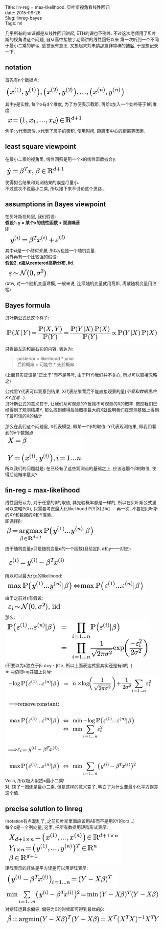 Title: lin-reg = max-likelihood: 贝叶斯视角看线性回归   
date: 2015-09-26   
Slug: linreg-bayes   
Tags: ml   
   
   
几乎所有的ml课都是从线性回归讲起, ETH的课也不例外. 不过这次老师用了贝叶斯的视角讲这个问题, 自从高中接触丁老师讲的线性回归以来 第一次听到一个不同于最小二乘的解读, 感觉很有意思. 又想起来刘未鹏那篇非常棒的[博客](http://mindhacks.cn/2008/09/21/the-magical-bayesian-method/), 于是想记录一下.    
   
notation   
--------   
首先有n个数据点:    
![](linreg-bayes/pasted_image001.png)   
其中y是实数, 每个x有d个维度, 为了方便表示截距, 再给x加入一个始终等于1的维度:    
![](linreg-bayes/pasted_image002.png)   
例子: y代表房价, x代表了房子的面积, 使用时间, 距离市中心的距离等因素.   
   
least square viewpoint   
----------------------   
在最小二乘的视角里, 线性回归是用一个x的线性函数拟合y:    
![](linreg-bayes/pasted_image003.png)   
使得拟合结果和观测结果的误差尽量小.    
不过这次不说最小二乘, 所以接下来不讨论这个思路...   
   
assumptions in Bayes viewpoint   
------------------------------   
在贝叶斯视角里, 我们假设:   
**假设1. y = 某个x的线性函数 + 观测噪音**   
即:    
![](linreg-bayes/pasted_image006.png)   
其中εi是一个*随机变量*, 所以y也是一个随机变量.    
另外再有一个比较强的假设:   
**假设2.  ε服从centered高斯分布, iid.**   
![](linreg-bayes/pasted_image007.png)   
(btw, 对一个随机变量建模, 一般来说, 连续随机变量就用高斯, 离散随机变量用泊松)   
   
Bayes formula   
-------------   
贝叶斯公式长这个样子:    
![](linreg-bayes/pasted_image004.png)   
只看最左边和最右边的内容, 表达为:    
>posterior = likelihood * prior   
后验概率 = 可能性 * 先验概率   

(上面其实应该是"正比于"而不是等号, 由于P(Y)我们并不关心, 所以可以直接忽略之)   
   
公式里Y代表可以观察到结果, X代表结果背后不能直接观察的量(*不要和数据里的XY混淆...*).    
贝叶斯公式的意义在于, 让我们从可观测的Y反推不可观测的X的概率. 既然我们已经得到了观测结果Y, 那么找到使得后验概率最大的X就说明我们在观测基础上得到了最可信的X的估计.    
   
那么在我们这个问题里, X代表模型, 即某一个β的取值; Y代表观测结果, 即我们看到的n个数据点.    
![](linreg-bayes/pasted_image005.png)   
所以我们的问题就是: 在已经有了这些观测点的基础之上, 应该选那个β的取值, 使得后验概率最大?   
   
lin-reg = max-likelihood   
------------------------   
线性回归认为, 对于任意的β的取值, 其先验概率都是一样的, 所以在贝叶斯公式里可以忽略ℙ(X), 只需要考虑最大化likelihood ℙ(Y|​X)即可 — 再一次, 不要把贝叶斯的XY和数据的X和Y混淆...    
即选择β:   
![](linreg-bayes/pasted_image015.png)    
由于随机变量y只是随机变量ε的一个函数(且给定β, ε和y一一对应):    
![](linreg-bayes/pasted_image008.png)   
所以可以最大化ε的likelihood:    
![](linreg-bayes/pasted_image009.png)   
由于之前对ε有假设:    
![](linreg-bayes/pasted_image010.png)   
那么:    
![](linreg-bayes/pasted_image011.png)   
(不要以为ε独立于β: ε=y - βt x, 所以上面表达式里其实还是有β的. )   
⇒ 两边取log并加上负号:    
![](linreg-bayes/pasted_image014.png)   
Voila, 所以极大似然=最小二乘!    
对, 饶了一圈还是最小二乘, 但是这样的意义变了, 明白了为什么要最小化平方误差这个值.   
   
precise solution to linreg   
--------------------------   
(notation有点混乱了, 之前贝叶斯里面应该用AB而不是用XY的orz...)   
每个x是一个列向量, 这里, 把所有数据用矩阵形式表示:    
![](linreg-bayes/pasted_image016.png)   
矩阵表示的好处是平方误差可以用矩阵表示:    
![](linreg-bayes/pasted_image017.png)   
![](linreg-bayes/pasted_image018.png)   
对矩阵运算求偏导, 偏导为0的时候即可得到最优的β:   
![](linreg-bayes/pasted_image019.png)   
   
